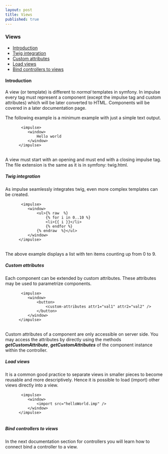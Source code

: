 ```yaml
---
layout: post
title: Views
published: true
---
```

<h3 class="doc-title">Views</h3>

- [Introduction](#introduction)
- [Twig integration](#twig-integration)
- [Custom attributes](#custom-attributes)
- [Load views](#load-views)
- [Bind controllers to views](#bind-controllers)

<h4><a id="introduction">Introduction</a></h4>

A view (or template) is different to _normal_ templates in symfony. In impulse every tag must represent a component (except the impulse tag and custom attributes) which will be later converted to HTML. Components will be covered in a later documentation page.

The following example is a minimum example with just a simple text output.

<div>
  <div class="code-header">
    <div class="container-fluid">
        <div class="row">
            <div class="button red"></div>
          	<div class="button yellow"></div>
          	<div class="button green"></div>
        </div>
    </div>
  </div>
  <pre class="code-white line-numbers language-twig">
      <code class="language-twig">&lt;impulse&gt;
          &lt;window&gt;
              Hello world
          &lt;/window&gt;
      &lt;/impulse&gt;</code>
  </pre>
</div>
 
A view must start with an opening and must end with a closing impulse tag. The file extension is the same as it is in symfony: twig.html.

<h5><a id="twig-integration">Twig integration</a></h5>

As impulse seamlessly integrates twig, even more complex templates can be created.

<div>
  <div class="code-header">
    <div class="container-fluid">
        <div class="row">
            <div class="button red"></div>
          	<div class="button yellow"></div>
          	<div class="button green"></div>
        </div>
    </div>
  </div>
  <pre class="code-white line-numbers language-twig">
      <code class="language-twig">&lt;impulse&gt;
          &lt;window&gt;
          	  &lt;ul&gt;{% raw  %}
          	      {% for i in 0..10 %}
    		      &lt;li&gt;{{ i }}&lt;/li&gt;
			      {% endfor %}
              {% endraw  %}&lt;/ul&gt;
          &lt;/window&gt;
      &lt;/impulse&gt;</code>
  </pre>
</div>

The above example displays a list with ten items counting up from 0 to 9. 

<h5><a id="custom-attributes">Custom attributes</a></h5>

Each component can be extended by custom attributes. These attributes may be used to parametrize components.

<div>
  <div class="code-header">
    <div class="container-fluid">
        <div class="row">
            <div class="button red"></div>
          	<div class="button yellow"></div>
          	<div class="button green"></div>
        </div>
    </div>
  </div>
  <pre class="code-white line-numbers language-twig">
      <code class="language-twig">&lt;impulse&gt;
          &lt;window&gt;
              &lt;button&gt;
                  &lt;custom-attributes attr1="val1" attr2="val2" /&gt;
              &lt;/button&gt;
          &lt;/window&gt;
      &lt;/impulse&gt;</code>
  </pre>
</div>

Custom attributes of a component are only accessible on server side. You may access the attributes by directly using the methods **_getCustomAttribute_**, **_getCustomAttributes_** of the component instance within the controller.

<h5><a id="load-views">Load views</a></h5>

It is a common good practice to separate views in smaller pieces to become reusable and more descriptively. Hence it is possible to load (import) other views directly into a view.

<div>
  <div class="code-header">
    <div class="container-fluid">
        <div class="row">
            <div class="button red"></div>
          	<div class="button yellow"></div>
          	<div class="button green"></div>
        </div>
    </div>
  </div>
  <pre class="code-white line-numbers language-twig">
      <code class="language-twig">&lt;impulse&gt;
          &lt;window&gt;
              &lt;import src="helloWorld.imp" /&gt;
          &lt;/window&gt;
      &lt;/impulse&gt;</code>
  </pre>
</div>

<h5><a id="bind-controllers">Bind controllers to views</a></h5>

In the next documentation section for controllers you will learn how to connect bind a controller to a view.
